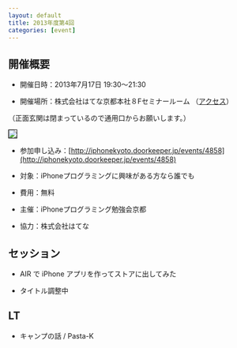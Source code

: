 ```yaml
---
layout: default
title: 2013年度第4回
categories: [event]
---
```


## 開催概要

- 開催日時：2013年7月17日 19:30〜21:30

- 開催場所：株式会社はてな京都本社８Fセミナールーム （[アクセス](http://www.hatena.ne.jp/company/location)）

（正面玄関は閉まっているので通用口からお願いします。）

<img style='border:1px solid black' src='http://ylb.jp/hatena_entrance.png' />

- 参加申し込み：[http://iphonekyoto.doorkeeper.jp/events/4858](http://iphonekyoto.doorkeeper.jp/events/4858) 

- 対象：iPhoneプログラミングに興味がある方なら誰でも
 
- 費用：無料

- 主催：iPhoneプログラミング勉強会京都
 
- 協力：株式会社はてな

## セッション

- AIR で iPhone アプリを作ってストアに出してみた 

- タイトル調整中

## LT

- キャンプの話 / Pasta-K

